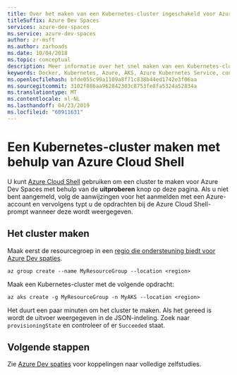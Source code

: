 ```yaml
---
title: Over het maken van een Kubernetes-cluster ingeschakeld voor Azure Dev ruimten met behulp van Azure Cloud Shell
titleSuffix: Azure Dev Spaces
services: azure-dev-spaces
ms.service: azure-dev-spaces
author: zr-msft
ms.author: zarhoads
ms.date: 10/04/2018
ms.topic: conceptual
description: Meer informatie over het snel maken van een Kubernetes-cluster ingeschakeld voor Azure Dev opslagruimten direct vanuit uw browser zonder iets te installeren.
keywords: Docker, Kubernetes, Azure, AKS, Azure Kubernetes Service, containers, Helm, NET service, service mesh-routering, kubectl, k8s
ms.openlocfilehash: bfde055c99a1109a8f71c838b44ed1742e3f06aa
ms.sourcegitcommit: 3102f886aa962842303c8753fe8fa5324a52834a
ms.translationtype: MT
ms.contentlocale: nl-NL
ms.lasthandoff: 04/23/2019
ms.locfileid: "60911631"
---
```

# <a name="create-a-kubernetes-cluster-using-azure-cloud-shell"></a>Een Kubernetes-cluster maken met behulp van Azure Cloud Shell

U kunt [Azure Cloud Shell](/azure/cloud-shell) gebruiken om een cluster te maken voor Azure Dev Spaces met behulp van de **uitproberen** knop op deze pagina. Als u niet bent aangemeld, volg de aanwijzingen voor het aanmelden met een Azure-account en vervolgens typt u de opdrachten bij de Azure Cloud Shell-prompt wanneer deze wordt weergegeven.

## <a name="create-the-cluster"></a>Het cluster maken

Maak eerst de resourcegroep in een [regio die ondersteuning biedt voor Azure Dev spaties](https://docs.microsoft.com/azure/dev-spaces/#a-rapid,-iterative-kubernetes-development-experience-for-teams).

```azurecli-interactive
az group create --name MyResourceGroup --location <region>
```

Maak een Kubernetes-cluster met de volgende opdracht:

```azurecli-interactive
az aks create -g MyResourceGroup -n MyAKS --location <region>
```

Het duurt een paar minuten om het cluster te maken.  Als het gereed is wordt de uitvoer weergegeven in de JSON-indeling. Zoek naar `provisioningState` en controleer of er `Succeeded` staat.

## <a name="next-steps"></a>Volgende stappen

Zie [Azure Dev spaties](/azure/dev-spaces/) voor koppelingen naar volledige zelfstudies.
